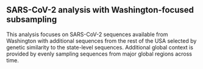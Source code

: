 ## SARS-CoV-2 analysis with Washington-focused subsampling
This analysis focuses on SARS-CoV-2 sequences available from Washington with additional sequences from the rest of the USA selected by genetic similarity to the state-level sequences. Additional global context is provided by evenly sampling sequences from major global regions across time.
